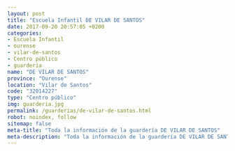 ```yaml
---
layout: post
title: "Escuela Infantil DE VILAR DE SANTOS"
date: 2017-09-20 20:57:05 +0200
categories:
- Escuela Infantil
- ourense
- vilar-de-santos
- Centro público
- guarderia
name: "DE VILAR DE SANTOS"
province: "Ourense"
location: "Vilar de Santos"
code: "32014227"
type: "Centro público"
img: guarderia.jpg
permalink: /guarderias/de-vilar-de-santos.html
robot: noindex, follow
sitemap: false
meta-title: "Toda la información de la guardería DE VILAR DE SANTOS"
meta-description: "Toda la información de la guardería DE VILAR DE SANTOS"
---
```

